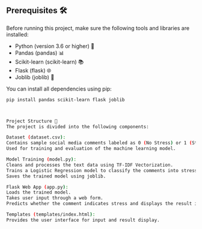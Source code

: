 ## Prerequisites 🛠️  
Before running this project, make sure the following tools and libraries are installed:

- Python (version 3.6 or higher) 🐍  
- Pandas (pandas) 📊  
- Scikit-learn (scikit-learn) 📚  
- Flask (flask) 🌐  
- Joblib (joblib) 💾  

You can install all dependencies using pip:

```bash
pip install pandas scikit-learn flask joblib



Project Structure 📂
The project is divided into the following components:

Dataset (dataset.csv):
Contains sample social media comments labeled as 0 (No Stress) or 1 (Stress).
Used for training and evaluation of the machine learning model.

Model Training (model.py):
Cleans and processes the text data using TF-IDF Vectorization.
Trains a Logistic Regression model to classify the comments into stressed or not stressed.
Saves the trained model using joblib.

Flask Web App (app.py):
Loads the trained model.
Takes user input through a web form.
Predicts whether the comment indicates stress and displays the result in real-time.

Templates (templates/index.html):
Provides the user interface for input and result display.
